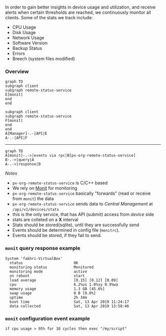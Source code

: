 In order to gain better insights in device usage and utilization, and receive alerts when certain thresholds are reached, we continuously monitor all clients. Some of the stats we track include:

- CPU Usage
- Disk Usage
- Network Usage
- Software Version
- Backup Status
- Errors
- Breech (system files modified)

### Overview
```mermaid
graph TD
subgraph client
subgraph remote-status-service
E[monit]
end
end

subgraph client
subgraph remote-status-service
F[monit]
end
end
A[Manager]-.-|API|E
A-.-|API|F
```
---
```mermaid
graph TD
A[monit]-.->|events via rpc|B[px-org-remote-status-service]
B-.->|query|A
A-.->|response|B
```

_Notes_
- `px-org-remote-status-service` is C/C++ based
- We rely on [Monit](https://mmonit.com/monit/) for monitoring   
- `px-org-remote-status-service` basically "forwards" (read or receive from `monit`) the data   
- `px-org-remote-status-service` sends data to _Central Management_ at `/api/v1/devices/stats`
- this is the only service, that has API (submit) access from *device* side   
- stats are colleted on a **X** interval
- Stats should be stored(sqlite), until they are successfully send
- Events should be determined in config file (`monitrc`).
- Events should be stored, if they fail to send.

### `monit` query response example
```
System 'fakhri-VirtualBox'
  status                       OK
  monitoring status            Monitored
  monitoring mode              active
  on reboot                    start
  load average                 [0.15] [0.12] [0.09]
  cpu                          6.2%us 1.0%sy 0.9%wa
  memory usage                 1.3 GB [45.6%]
  swap usage                   0 B [0.0%]
  uptime                       2h 34m
  boot time                    Sat, 13 Apr 2019 11:24:17
  data collected               Sat, 13 Apr 2019 13:58:46
```

### `monit` configuration event example
```
if cpu usage > 95% for 10 cycles then exec "/my/script"
```